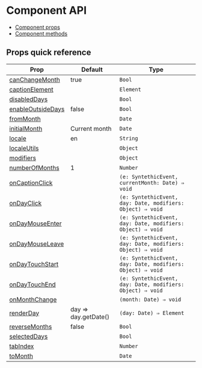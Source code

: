 # Component API

* [Component props](APIProps.md)
* [Component methods](APIMethods.md)

## Props quick reference

| Prop | Default | Type |
| --- | --- | --- |
| [canChangeMonth](APIProps.md#canchangemonth) | true | `Bool` |
| [captionElement](APIProps.md#captionelement) | | `Element` |
| [disabledDays](APIProps.md#disableddays) | | `Bool` |
| [enableOutsideDays](APIProps.md#enableoutsidedays) | false | `Bool` |
| [fromMonth](APIProps.md#frommonth) | | `Date` |
| [initialMonth](APIProps.md#initialmonth) | Current month | `Date` |
| [locale](APIProps.md#locale) | en | `String` |
| [localeUtils](APIProps.md#localeutils) | | `Object` |
| [modifiers](APIProps.md#modifiers) | | `Object` |
| [numberOfMonths](APIProps.md#numberofmonths) | 1 | `Number` |
| [onCaptionClick](APIProps.md#oncaptionclick) | | `(e: SyntethicEvent, currentMonth: Date) ⇒ void` |
| [onDayClick](APIProps.md#ondayclick) | | `(e: SyntethicEvent, day: Date, modifiers: Object) ⇒ void` |
| [onDayMouseEnter](APIProps.md#ondaymouseenter) | | `(e: SyntethicEvent, day: Date, modifiers: Object) ⇒ void` |
| [onDayMouseLeave](APIProps.md#ondaymouseleave) | | `(e: SyntethicEvent, day: Date, modifiers: Object) ⇒ void` |
| [onDayTouchStart](APIProps.md#ondaytouchstart) | | `(e: SyntethicEvent, day: Date, modifiers: Object) ⇒ void` |
| [onDayTouchEnd](APIProps.md#ondaytouchend) | | `(e: SyntethicEvent, day: Date, modifiers: Object) ⇒ void` |
| [onMonthChange](APIProps.md#onmonthchange) | | `(month: Date) ⇒ void` |
| [renderDay](APIProps.md#renderday) | day ⇒ day.getDate() | `(day: Date) ⇒ Element` |
| [reverseMonths](APIProps.md#reversemonths) | false | `Bool` |
| [selectedDays](APIProps.md#selecteddays) | | `Bool` |
| [tabIndex](APIProps.md#tabindex) | | `Number` |
| [toMonth](APIProps.md#tomonth) | | `Date` |
